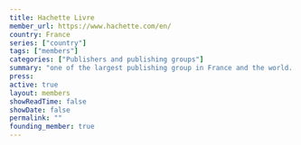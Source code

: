 ```yaml
---
title: Hachette Livre
member_url: https://www.hachette.com/en/
country: France
series: ["country"] 
tags: ["members"]
categories: ["Publishers and publishing groups"]
summary: "one of the largest publishing group in France and the world. EDRLab founding member."
press:
active: true
layout: members 
showReadTime: false
showDate: false
permalink: ""
founding_member: true
---
```

